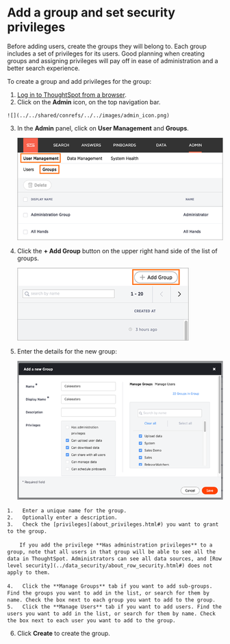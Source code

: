 # Add a group and set security privileges

Before adding users, create the groups they will belong to. Each group includes a set of privileges for its users. Good planning when creating groups and assigning privileges will pay off in ease of administration and a better search experience.

To create a group and add privileges for the group:

1.   [Log in to ThoughtSpot from a browser](../setup/accessing.html#). 
2.   Click on the **Admin** icon, on the top navigation bar. 

    ![](../../shared/conrefs/../../images/admin_icon.png)

3.  In the **Admin** panel, click on **User Management** and **Groups**.

    ![](../../shared/conrefs/../../images/manage_groups_3.2.png "Manage Groups")

4.   Click the **+ Add Group** button on the upper right hand side of the list of groups. 

     ![](../../images/add_group_3.2.png "Add a new Group") 

5.   Enter the details for the new group: 

     ![](../../images/new_group_dialogue_3.2.png "Enter Group details") 

    1.   Enter a unique name for the group. 
    2.   Optionally enter a description. 
    3.   Check the [privileges](about_privileges.html#) you want to grant to the group. 

        If you add the privilege **Has administration privileges** to a group, note that all users in that group will be able to see all the data in ThoughtSpot. Administrators can see all data sources, and [Row level security](../data_security/about_row_security.html#) does not apply to them.

    4.   Click the **Manage Groups** tab if you want to add sub-groups. Find the groups you want to add in the list, or search for them by name. Check the box next to each group you want to add to the group. 
    5.   Click the **Manage Users** tab if you want to add users. Find the users you want to add in the list, or search for them by name. Check the box next to each user you want to add to the group. 
6.   Click **Create** to create the group. 


